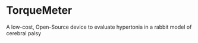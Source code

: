 # TorqueMeter
A low-cost, Open-Source device to evaluate hypertonia in a rabbit model of cerebral palsy
